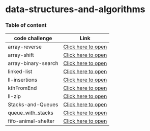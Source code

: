 # data-structures-and-algorithms


### Table of content
|code challenge|Link|
|--------------|----|
|array-reverse|[Click here to open](array-reverse/README.md)|
|array-shift|[Click here to open](array-shift/README.md)|
|array-binary-search|[Click here to open](array-binary-search/README.md)|
|linked-list|[Click here to open](Data-Structures/linked-list/README.md)|
|ll-insertions|[Click here to open](Data-Structures/linked-list/README.md)|
|kthFromEnd|[Click here to open](Data-Structures/linked-list/README.md)|
|ll-zip|[Click here to open](challenges/ll-zip/ll-zip/README.md)|
|Stacks-and-Queues|[Click here to open](Data-Structures/stack-and-queue/README.md)|
|queue_with_stacks|[Click here to open](challenges/queue_with_stacks/README.md)|
|fifo-animal-shelter|[Click here to open](challenges/fifo-animal-shelter/README.md)|

